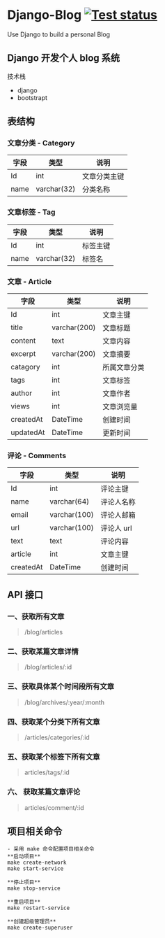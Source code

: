 # Django-Blog [![Test status](https://github.com/DanielZhui/Django-Blog/workflows/test/badge.svg)](https://github.com/DanielZhui/Django-Blog/actions)
Use Django to build a personal Blog

## Django 开发个人 blog 系统

技术栈

- django
- bootstrapt



## 表结构

### 文章分类 - Category

| 字段 | 类型        | 说明         |
| ---- | ----------- | ------------ |
| Id   | int         | 文章分类主键 |
| name | varchar(32) | 分类名称     |



### 文章标签 - Tag

| 字段 | 类型        | 说明     |
| ---- | ----------- | -------- |
| Id   | int         | 标签主键 |
| name | varchar(32) | 标签名   |



### 文章 - Article

| 字段      | 类型         | 说明         |
| --------- | ------------ | ------------ |
| Id        | int          | 文章主键     |
| title     | varchar(200) | 文章标题     |
| content   | text         | 文章内容     |
| excerpt   | varchar(200) | 文章摘要     |
| catagory  | int          | 所属文章分类 |
| tags      | int          | 文章标签     |
| author    | int          | 文章作者     |
| views     | int          | 文章浏览量   |
| createdAt | DateTime     | 创建时间     |
| updatedAt | DateTime     | 更新时间     |



### 评论 - Comments

| 字段      | 类型         | 说明       |
| --------- | ------------ | ---------- |
| Id        | int          | 评论主键   |
| name      | varchar(64)  | 评论人名称 |
| email     | varchar(100) | 评论人邮箱 |
| url       | varchar(100) | 评论人 url |
| text      | text         | 评论内容   |
| article   | int          | 文章主键   |
| createdAt | DateTime     | 创建时间   |



## API 接口

### 一、获取所有文章
> /blog/articles

### 二、获取某篇文章详情
> /blog/articles/:id

### 三、获取具体某个时间段所有文章
> /blog/archives/:year/:month

### 四、获取某个分类下所有文章
> /articles/categories/:id

### 五、获取某个标签下所有文章
> articles/tags/:id

### 六、 获取某篇文章评论
> articles/comment/:id

## 项目相关命令
```
- 采用 make 命令配置项目相关命令
**启动项目**
make create-network
make start-service

**停止项目**
make stop-service

**重启项目**
make restart-service

**创建超级管理员**
make create-superuser
```